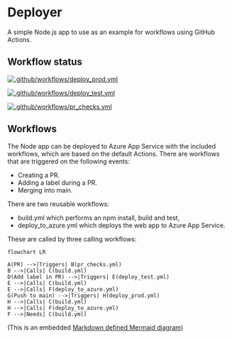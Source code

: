 # Deployer

A simple Node.js app to use as an example for workflows using GitHub Actions.

## Workflow status
[![.github/workflows/deploy_prod.yml](https://github.com/gidavies/SimpleWebApp/actions/workflows/deploy_prod.yml/badge.svg)](https://github.com/gidavies/SimpleWebApp/actions/workflows/deploy_prod.yml)

[![.github/workflows/deploy_test.yml](https://github.com/gidavies/SimpleWebApp/actions/workflows/deploy_test.yml/badge.svg)](https://github.com/gidavies/SimpleWebApp/actions/workflows/deploy_test.yml)

[![.github/workflows/pr_checks.yml](https://github.com/gidavies/SimpleWebApp/actions/workflows/pr_checks.yml/badge.svg)](https://github.com/gidavies/SimpleWebApp/actions/workflows/pr_checks.yml)

## Workflows

The Node app can be deployed to Azure App Service with the included workflows, which are based on the default Actions. There are workflows that are triggered on the following events:
- Creating a PR.
- Adding a label during a PR.
- Merging into main.

There are two reusable workflows:
- build.yml which performs an npm install, build and test,
- deploy_to_azure.yml which deploys the web app to Azure App Service.

These are called by three calling workflows:

```mermaid
flowchart LR

A(PR) -->|Triggers| B(pr_checks.yml)
B -->|Calls| C(build.yml)
D(Add label in PR) -->|Triggers| E(deploy_test.yml)
E -->|Calls| C(build.yml)
E -->|Calls| F(deploy_to_azure.yml)
G(Push to main) -->|Triggers| H(deploy_prod.yml)
H -->|Calls| C(build.yml)
H -->|Calls| F(deploy_to_azure.yml)
F -->|Needs| C(build.yml)
```
(This is an embedded [Markdown defined Mermaid diagram](https://github.blog/2022-02-14-include-diagrams-markdown-files-mermaid/))
